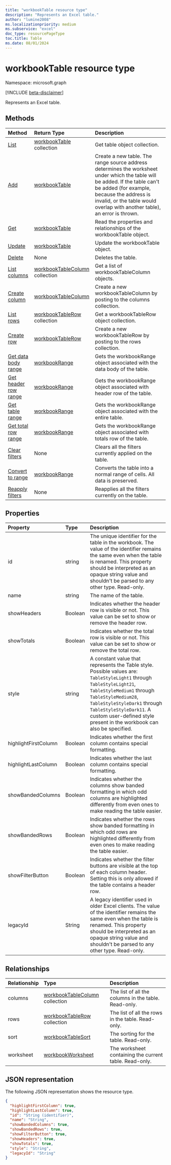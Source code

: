 ```yaml
---
title: "workbookTable resource type"
description: "Represents an Excel table."
author: "lumine2008"
ms.localizationpriority: medium
ms.subservice: "excel"
doc_type: resourcePageType
toc.title: Table
ms.date: 08/01/2024
---
```


# workbookTable resource type

Namespace: microsoft.graph

[!INCLUDE [beta-disclaimer](../../includes/beta-disclaimer.md)]

Represents an Excel table.

## Methods

| Method		   | Return Type	|Description|
|:---------------|:--------|:----------|
|[List](../api/table-list.md) | [workbookTable](workbooktable.md) collection |Get table object collection. |
|[Add](../api/tablecollection-add.md)|[workbookTable](workbooktable.md)|Create a new table. The range source address determines the worksheet under which the table will be added. If the table can't be added (for example, because the address is invalid, or the table would overlap with another table), an error is thrown.|
|[Get](../api/table-get.md) | [workbookTable](workbooktable.md) |Read the properties and relationships of the workbookTable object.|
|[Update](../api/table-update.md) | [workbookTable](workbooktable.md)	|Update the workbookTable object. |
|[Delete](../api/table-delete.md)|None|Deletes the table.|
|[List columns](../api/table-list-columns.md) |[workbookTableColumn](workbooktablecolumn.md) collection| Get a list of workbookTableColumn objects.|
|[Create column](../api/table-post-columns.md) |[workbookTableColumn](workbooktablecolumn.md)| Create a new workbookTableColumn by posting to the columns collection.|
|[List rows](../api/table-list-rows.md) |[workbookTableRow](workbooktablerow.md) collection| Get a workbookTableRow object collection.|
|[Create row](../api/table-post-rows.md) |[workbookTableRow](workbooktablerow.md)| Create a new workbookTableRow by posting to the rows collection.|
|[Get data body range](../api/table-databodyrange.md)|[workbookRange](workbookrange.md)|Gets the workbookRange object associated with the data body of the table.|
|[Get header row range](../api/table-headerrowrange.md)|[workbookRange](workbookrange.md)|Gets the workbookRange object associated with header row of the table.|
|[Get table range](../api/table-range.md)|[workbookRange](workbookrange.md)|Gets the workbookRange object associated with the entire table.|
|[Get total row range](../api/table-totalrowrange.md)|[workbookRange](workbookrange.md)|Gets the workbookRange object associated with totals row of the table.|
|[Clear filters](../api/table-clearfilters.md)|None|Clears all the filters currently applied on the table.|
|[Convert to range](../api/table-converttorange.md)|[workbookRange](workbookrange.md)|Converts the table into a normal range of cells. All data is preserved.|
|[Reapply filters](../api/table-reapplyfilters.md)|None|Reapplies all the filters currently on the table.|

## Properties
| Property	   | Type	|Description|
|:---------------|:--------|:----------|
|id|string|The unique identifier for the table in the workbook. The value of the identifier remains the same even when the table is renamed. This property should be interpreted as an opaque string value and shouldn't be parsed to any other type. Read-only.|
|name|string|The name of the table.|
|showHeaders|Boolean|Indicates whether the header row is visible or not. This value can be set to show or remove the header row.|
|showTotals|Boolean|Indicates whether the total row is visible or not. This value can be set to show or remove the total row.|
|style|string|A constant value that represents the Table style. Possible values are: `TableStyleLight1` through `TableStyleLight21`, `TableStyleMedium1` through `TableStyleMedium28`, `TableStyleStyleDark1` through `TableStyleStyleDark11`. A custom user-defined style present in the workbook can also be specified.|
|highlightFirstColumn|Boolean|Indicates whether the first column contains special formatting.	|
|highlightLastColumn|Boolean|Indicates whether the last column contains special formatting.	|
|showBandedColumns|Boolean|Indicates whether the columns show banded formatting in which odd columns are highlighted differently from even ones to make reading the table easier.	|
|showBandedRows|Boolean|Indicates whether the rows show banded formatting in which odd rows are highlighted differently from even ones to make reading the table easier.	|
|showFilterButton|Boolean|Indicates whether the filter buttons are visible at the top of each column header. Setting this is only allowed if the table contains a header row.	|
|legacyId|String|A legacy identifier used in older Excel clients. The value of the identifier remains the same even when the table is renamed. This property should be interpreted as an opaque string value and shouldn't be parsed to any other type. Read-only.	|

## Relationships
| Relationship | Type	|Description|
|:---------------|:--------|:----------|
|columns|[workbookTableColumn](workbooktablecolumn.md) collection|The list of all the columns in the table. Read-only.|
|rows|[workbookTableRow](workbooktablerow.md) collection|The list of all the rows in the table. Read-only.|
|sort|[workbookTableSort](workbooktablesort.md)|The sorting for the table. Read-only.|
|worksheet|[workbookWorksheet](workbookworksheet.md)|The worksheet containing the current table. Read-only.|

## JSON representation

The following JSON representation shows the resource type.

<!-- {
  "blockType": "resource",
  "optionalProperties": [
     "legacyId"
  ],
  "keyProperty": "id",
  "baseType":"microsoft.graph.entity",
  "@odata.type": "microsoft.graph.workbookTable"
}-->

```json
{
  "highlightFirstColumn": true,
  "highlightLastColumn": true,
  "id": "String (identifier)",
  "name": "String",
  "showBandedColumns": true,
  "showBandedRows": true,
  "showFilterButton": true,
  "showHeaders": true,
  "showTotals": true,
  "style": "String",
  "legacyId": "String"
}

```

<!-- uuid: 8fcb5dbc-d5aa-4681-8e31-b001d5168d79
2015-10-25 14:57:30 UTC -->
<!--
{
  "type": "#page.annotation",
  "description": "Table resource",
  "keywords": "",
  "section": "documentation",
  "tocPath": "",
  "suppressions": []
}
-->


